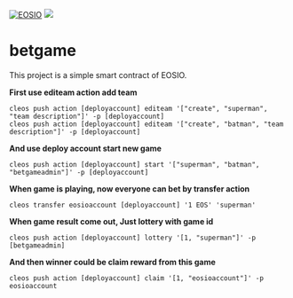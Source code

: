 [![EOSIO](https://img.shields.io/badge/eosio.cdt-1.6.2-brightgreen)]() [![](https://img.shields.io/badge/EOSIO-Jungle-blue)](https://monitor.jungletestnet.io)

# betgame
This project is a simple smart contract of EOSIO. 

**First use editeam action add team**
```
cleos push action [deployaccount] editeam '["create", "superman", "team description"]' -p [deployaccount]
cleos push action [deployaccount] editeam '["create", "batman", "team description"]' -p [deployaccount]
```

**And use deploy account start new game**
```
cleos push action [deployaccount] start '["superman", "batman", "betgameadmin"]' -p [deployaccount]
```

**When game is playing, now everyone can bet by transfer action**
```
cleos transfer eosioaccount [deployaccount] '1 EOS' 'superman'
```

**When game result come out, Just lottery with game id**
```
cleos push action [deployaccount] lottery '[1, "superman"]' -p [betgameadmin]
```

**And then winner could be claim reward from this game**
```
cleos push action [deployaccount] claim '[1, "eosioaccount"]' -p eosioaccount
```